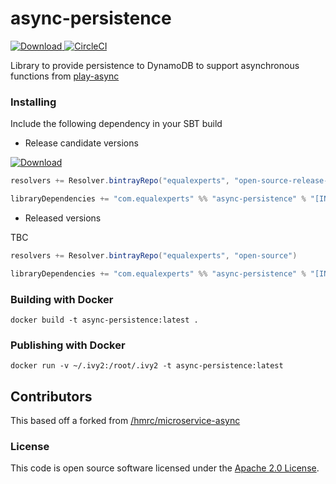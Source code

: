 # async-persistence

[ ![Download](https://api.bintray.com/packages/equalexperts/open-source-release-candidates/async-persistence/images/download.svg) ](https://bintray.com/equalexperts/open-source-release-candidates/async-persistence/_latestVersion)
[![CircleCI](https://circleci.com/gh/EqualExperts/async-persistence.svg?style=svg)](https://circleci.com/gh/EqualExperts/async-persistence)

Library to provide persistence to DynamoDB to support asynchronous functions from [play-async](https://github.com/EqualExperts/play-async)



### Installing

Include the following dependency in your SBT build

* Release candidate versions

[ ![Download](https://api.bintray.com/packages/equalexperts/open-source-release-candidates/async-persistence/images/download.svg) ](https://bintray.com/equalexperts/open-source-release-candidates/async-persistence/_latestVersion)

```scala
resolvers += Resolver.bintrayRepo("equalexperts", "open-source-release-candidates")

libraryDependencies += "com.equalexperts" %% "async-persistence" % "[INSERT-VERSION]"
```

* Released versions

TBC

```scala
resolvers += Resolver.bintrayRepo("equalexperts", "open-source")

libraryDependencies += "com.equalexperts" %% "async-persistence" % "[INSERT-VERSION]"
```

### Building with Docker

`docker build -t async-persistence:latest .`

### Publishing with Docker

`docker run -v ~/.ivy2:/root/.ivy2 -t async-persistence:latest`


## Contributors 

This based off a forked from [/hmrc/microservice-async](https://github.com/hmrc/microservice-async)


### License

This code is open source software licensed under the [Apache 2.0 License]("http://www.apache.org/licenses/LICENSE-2.0.html").
